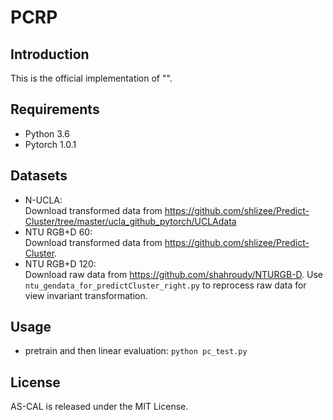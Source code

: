 # PCRP

## Introduction
This is the official implementation of "". 
## Requirements
- Python 3.6
- Pytorch 1.0.1
## Datasets
- N-UCLA:  
  Download  transformed data from https://github.com/shlizee/Predict-Cluster/tree/master/ucla_github_pytorch/UCLAdata
- NTU RGB+D 60:  
  Download  transformed data from https://github.com/shlizee/Predict-Cluster.
- NTU RGB+D 120:  
  Download raw data from https://github.com/shahroudy/NTURGB-D.
  Use `ntu_gendata_for_predictCluster_right.py` to reprocess raw data for view invariant transformation.

## Usage
- pretrain and then linear evaluation:  `python pc_test.py`


## License
AS-CAL is released under the MIT License.
